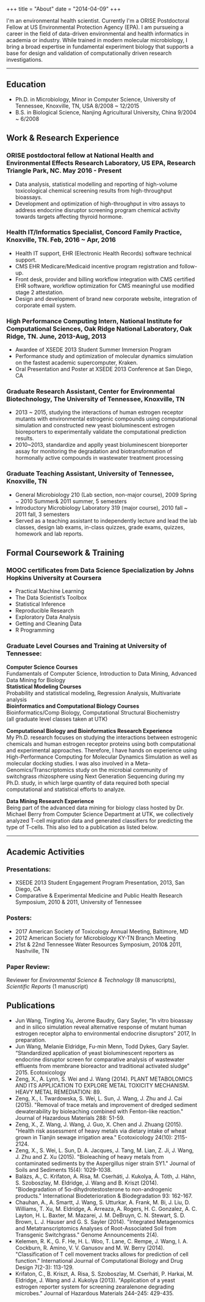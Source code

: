 +++
title = "About"
date = "2014-04-09"
+++



I'm an environmental health scientist. Currently I'm a ORISE Postdoctoral Fellow at US Environmental Protection Agency (EPA). I am pursueing a career in the field of data-driven environmental and health informatics in academia or industry. While trained in modern molecular microbiology, I bring a broad expertise in fundamental experiment biology that supports a base for design and validation of computationally driven research investigations.

-------

## Education
- Ph.D. in Microbiology, Minor in Computer Science, University of Tennessee, Knoxville, TN, USA 8/2008 ~ 12/2015  
- B.S. in Biological Science, Nanjing Agricultural University, China 9/2004 ~ 6/2008



## Work & Research Experience

### ORISE postdoctoral fellow at National Health and Environmental Effects Research Laboratory, US EPA, Research Triangle Park, NC. May 2016 - Present
-	Data analysis, statistical modelling and reporting of high-volume toxicological chemical screening results from high-throughput bioassays.
-	Development and optimization of high-throughput in vitro assays to address endocrine disruptor screening program chemical activity towards targets affecting thyroid hormone.  

### Health IT/Informatics Specialist, Concord Family Practice, Knoxville, TN.  Feb, 2016 ~ Apr, 2016  
-	Health IT support, EHR (Electronic Health Records) software technical support.
-	CMS EHR Medicare/Medicaid incentive program registration and follow-up. 
-	Front desk, provider and billing workflow integration with CMS certified EHR software, workflow optimization for CMS meaningful use modified stage 2 attestation. 
-	Design and development of brand new corporate website, integration of corporate email system.  

### High Performance Computing Intern, National Institute for Computational Sciences, Oak Ridge National Laboratory, Oak Ridge, TN. June, 2013-Aug, 2013  
-	Awardee of XSEDE 2013 Student Summer Immersion Program
-	Performance study and optimization of molecular dynamics simulation on the fastest academic supercomputer, Kraken.
-	Oral Presentation and Poster at XSEDE 2013 Conference at San Diego, CA  

###	Graduate Research Assistant, Center for Environmental Biotechnology, The University of Tennessee, Knoxville, TN  
-	2013 ~ 2015, studying the interactions of human estrogen receptor mutants with environmental estrogenic compounds using computational simulation and constructed new yeast bioluminescent estrogen bioreporters to experimentally validate the computational prediction results.
-	2010~2013, standardize and applly yeast bioluminescent bioreporter assay for monitoring the degradation and biotransformation of hormonally active compounds in wastewater treatment processing

### Graduate Teaching Assistant, University of Tennessee, Knoxville, TN  
-	General Microbiology 210 (Lab section, non-major course), 2009 Spring ~ 2010 Summer& 2011 summer, 5 semesters
-	Introductory Microbiology Laboratory 319 (major course), 2010 fall ~ 2011 fall, 3 semesters
-	Served as a teaching assistant to independently lecture and lead the lab classes, design lab exams, in-class quizzes, grade exams, quizzes, homework and lab reports.   



## Formal Coursework & Training
### MOOC certificates from Data Science Specialization by Johns Hopkins University at Coursera  

- Practical Machine Learning
- The Data Scientist’s Toolbox
- Statistical Inference
- Reproducible Research
- Exploratory Data Analysis
- Getting and Cleaning Data
- R Programming

### Graduate Level Courses and Training at University of Tennessee:
**Computer Science Courses**  
Fundamentals of Computer Science, Introduction to Data Mining, Advanced Data Mining for Biology   
**Statistical Modeling Courses**   
Probability and statistical modeling, Regression Analysis, Multivariate analysis   
**Bioinformatics and Computational Biology Courses**  
Bioinformatics/Comp Biology, Computational Structural Biochemistry    
(all graduate level classes taken at UTK)  

**Computational Biology and Bioinformatics Research Experience**  
My Ph.D. research focuses on studying the interactions between estrogenic chemicals and human estrogen receptor proteins using both computational and experimental approaches. Therefore, I have hands on experience using High-Performance Computing for Molecular Dynamics Simulation as well as molecular docking studies. I was also involved in a Meta-Genomics/Transcriptomics study on the microbial community of switchgrass rhizosphere using Next Generation Sequencing during my Ph.D. study, in which large quantity of data required both special computational and statistical efforts to analyze. 

**Data Mining Research Experience**  
Being part of the advanced data mining for biology class hosted by Dr. Michael Berry from Computer Science Department at UTK, we collectively analyzed T-cell migration data and generated classifiers for predicting the type of T-cells. This also led to a publication as listed below. 

----------
## Academic Activities
### Presentations: 
-	XSEDE 2013 Student Engagement Program Presentation, 2013, San Diego, CA
-	Comparative & Experimental Medicine and Public Health Research Symposium, 2010 & 2011, University of Tennessee

### Posters: 
-	2017 American Society of Toxicology Annual Meeting, Baltimore, MD
-	2012 American Society for Microbiology KY-TN Branch Meeting
-	21st & 22nd Tennessee Water Resources Symposium, 2010& 2011, Nashville, TN

### Paper Review:
Reviewer for *Environmental Science & Technology* (8 manuscripts), *Scientific Reports* (1 manuscript)




## Publications
-	Jun Wang, Tingting Xu, Jerome Baudry, Gary Sayler, “In vitro bioassay and in silico simulation reveal alternative response of mutant human estrogen receptor alpha to environmental endocrine disruptors” 2017, In preparation. 
-	Jun Wang, Melanie Eldridge, Fu-min Menn, Todd Dykes, Gary Sayler. “Standardized application of yeast bioluminescent reporters as endocrine disruptor screen for comparative analysis of wastewater effluents from membrane bioreactor and traditional activated sludge” 2015. Ecotoxicology
-	Zeng, X., A. Lynn, S. Wei and J. Wang (2014). PLANT METABOLOMICS AND ITS APPLICATION TO EXPLORE METAL TOXICITY MECHANISM. HEAVY METAL REMEDIATION: 89.
-	Zeng, X., I. Twardowska, S. Wei, L. Sun, J. Wang, J. Zhu and J. Cai (2015). "Removal of trace metals and improvement of dredged sediment dewaterability by bioleaching combined with Fenton-like reaction." Journal of Hazardous Materials 288: 51-59.
-	Zeng, X., Z. Wang, J. Wang, J. Guo, X. Chen and J. Zhuang (2015). "Health risk assessment of heavy metals via dietary intake of wheat grown in Tianjin sewage irrigation area." Ecotoxicology 24(10): 2115-2124.
-	Zeng, X., S. Wei, L. Sun, D. A. Jacques, J. Tang, M. Lian, Z. Ji, J. Wang, J. Zhu and Z. Xu (2015). "Bioleaching of heavy metals from contaminated sediments by the Aspergillus niger strain SY1." Journal of Soils and Sediments 15(4): 1029-1038.
-	Balázs, A., C. Krifaton, A. Risa, M. Cserháti, J. Kukolya, Á. Tóth, J. Háhn, S. Szoboszlay, M. Eldridge, J. Wang and B. Kriszt (2014). "Biodegradation of 5α-dihydrotestosterone to non-androgenic products." International Biodeterioration & Biodegradation 93: 162-167.
-	Chauhan, A., A. Smartt, J. Wang, S. Utturkar, A. Frank, M. Bi, J. Liu, D. Williams, T. Xu, M. Eldridge, A. Arreaza, A. Rogers, H. C. Gonzalez, A. C. Layton, H. L. Baxter, M. Mazarei, J. M. DeBruyn, C. N. Stewart, S. D. Brown, L. J. Hauser and G. S. Sayler (2014). "Integrated Metagenomics and Metatranscriptomics Analyses of Root-Associated Soil from Transgenic Switchgrass." Genome Announcements 2(4).
-	Kelemen, R. K., G. F. He, H. L. Woo, T. Lane, C. Rempe, J. Wang, I. A. Cockburn, R. Amino, V. V. Ganusov and M. W. Berry (2014). "Classification of T cell movement tracks allows for prediction of cell function." International Journal of Computational Biology and Drug Design 7(2-3): 113-129.
-	Krifaton, C., B. Kriszt, A. Risa, S. Szoboszlay, M. Cserháti, P. Harkai, M. Eldridge, J. Wang and J. Kukolya (2013). "Application of a yeast estrogen reporter system for screening zearalenone degrading microbes." Journal of Hazardous Materials 244–245: 429-435.

